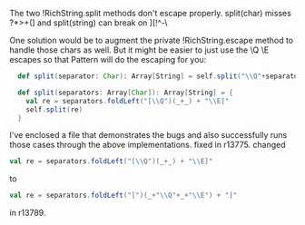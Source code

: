 The two !RichString.split methods don't escape properly.  split(char) misses ?*>+(] and split(string) can break on ][!^-\

One solution would be to augment the private !RichString.escape method to handle those chars as well.  But it might be easier to just use the \Q \E escapes so that Pattern will do the escaping for you:

```scala
  def split(separator: Char): Array[String] = self.split("\\Q"+separator+"\\E")

  def split(separators: Array[Char]): Array[String] = {
    val re = separators.foldLeft("[\\Q")(_+_) + "\\E]"
    self.split(re)
  }
```

I've enclosed a file that demonstrates the bugs and also successfully runs those cases through the above implementations.
fixed in r13775.
changed
```scala
val re = separators.foldLeft("[\\Q")(_+_) + "\\E]"
```
to
```scala
val re = separators.foldLeft("[")(_+"\\Q"+_+"\\E") + "]"
```
in r13789.
